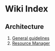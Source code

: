 # Wiki Index


## Architecture

1. [General guidelines](../server/README.md)
2. [Resource Manager](../server/resourcemanager/README.md)
